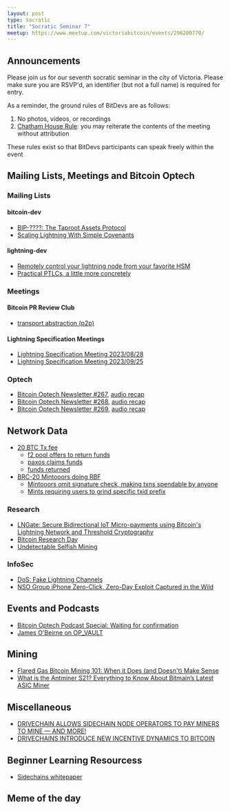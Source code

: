 ```yaml
---
layout: post
type: socratic
title: "Socratic Seminar 7"
meetup: https://www.meetup.com/victoriabitcoin/events/296200770/
---
```

## Announcements
Please join us for our seventh socratic seminar in the city of Victoria. Please make sure you are RSVP'd, an identifier (but not a full name) is required for entry.

As a reminder, the ground rules of BitDevs are as follows:
1. No photos, videos, or recordings
2. [Chatham House Rule](https://en.wikipedia.org/wiki/Chatham_House_Rule): you may reiterate the contents of the meeting without attribution

These rules exist so that BitDevs participants can speak freely within the event
## Mailing Lists, Meetings and Bitcoin Optech

### Mailing Lists
#### bitcoin-dev
- [BIP-????: The Taproot Assets Protocol](https://lists.linuxfoundation.org/pipermail/bitcoin-dev/2023-September/021938.html)
- [Scaling Lightning With Simple Covenants](https://lists.linuxfoundation.org/pipermail/bitcoin-dev/2023-September/021941.html)
#### lightning-dev
- [Remotely control your lightning node from your favorite HSM](https://lists.linuxfoundation.org/pipermail/lightning-dev/2023-September/004084.html)
- [Practical PTLCs, a little more concretely](https://lists.linuxfoundation.org/pipermail/lightning-dev/2023-September/004088.html)

### Meetings

#### Bitcoin PR Review Club
- [transport abstraction (p2p)](https://bitcoincore.reviews/28165)

#### Lightning Specification Meetings
- [Lightning Specification Meeting 2023/08/28](https://github.com/lightning/bolts/issues/1103)
- [Lightning Specification Meeting 2023/09/25](https://github.com/lightning/bolts/issues/1114)

### Optech
- [Bitcoin Optech Newsletter #267](https://bitcoinops.org/en/newsletters/2023/09/06/), [audio recap](https://bitcoinops.org/en/podcast/2023/09/07/)
- [Bitcoin Optech Newsletter #268](https://bitcoinops.org/en/newsletters/2023/09/13/), [audio recap](https://bitcoinops.org/en/podcast/2023/09/14/)
- [Bitcoin Optech Newsletter #269](https://bitcoinops.org/en/newsletters/2023/09/20/), [audio recap](https://bitcoinops.org/en/podcast/2023/09/21/)

## Network Data
- [20 BTC Tx fee](https://mempool.space/tx/d5392d474b4c436e1c9d1f4ff4be5f5f9bb0eb2e26b61d2781751474b7e870fd)
    - [f2 pool offers to return funds](https://twitter.com/satofishi/status/1701042302238724512)
    - [paxos claims funds](https://bitcoinmagazine.com/markets/paypal-reportedly-overpaid-510750-in-the-largest-usd-bitcoin-transaction-fee-ever-)
    - [funds returned](https://mempool.space/tx/1b9adb2878fce5cd1b6a11a011e3965f904829228d57cf90ca6731cd501890c6)
- [BRC-20 Mintooors doing RBF](https://twitter.com/mononautical/status/1699440451118313955)
    - [Mintooors omit signature check, making txns spendable by anyone](https://twitter.com/mononautical/status/1705457795745595570)
    - [Mints requiring users to grind specific txid prefix](https://twitter.com/mononautical/status/1705643867955958265)
### Research
- [LNGate: Secure Bidirectional IoT Micro-payments using Bitcoin's Lightning Network and Threshold Cryptography](https://arxiv.org/abs/2206.02248)
- [Bitcoin Research Day](https://www.brd23.com)
- [Undetectable Selfish Mining](https://arxiv.org/abs/2309.06847v1)

### InfoSec
- [DoS: Fake Lightning Channels](https://morehouse.github.io/lightning/fake-channel-dos/)
- [NSO Group iPhone Zero-Click, Zero-Day Exploit Captured in the Wild](https://citizenlab.ca/2023/09/blastpass-nso-group-iphone-zero-click-zero-day-exploit-captured-in-the-wild/)

## Events and Podcasts
- [Bitcoin Optech Podcast Special: Waiting for confirmation](https://bitcoinops.org/en/podcast/2023/09/waiting-for-confirmation/)
- [James O'Beirne on OP_VAULT](https://brink.dev/blog/2023/08/23/eng-call-opvault/)

## Mining
- [Flared Gas Bitcoin Mining 101: When it Does (and Doesn't) Make Sense](https://hashrateindex.com/blog/flared-gas-bitcoin-mining-101/)
- [What is the Antminer S21? Everything to Know About Bitmain’s Latest ASIC Miner](https://hashrateindex.com/blog/what-is-the-antminer-s21-everything-to-know-about-bitmains-latest-asic-miner/)

## Miscellaneous
- [DRIVECHAIN ALLOWS SIDECHAIN NODE OPERATORS TO PAY MINERS TO MINE — AND MORE!](https://bitcoinmagazine.com/technical/drivechains-allow-sidechain-node-miners)
- [DRIVECHAINS INTRODUCE NEW INCENTIVE DYNAMICS TO BITCOIN](https://bitcoinmagazine.com/technical/drivechains-introduce-new-incentive-dynamics-to-bitcoin)

## Beginner Learning Resourcess
- [Sidechains whitepaper](https://blockstream.com/sidechains.pdf)

## Meme of the day
